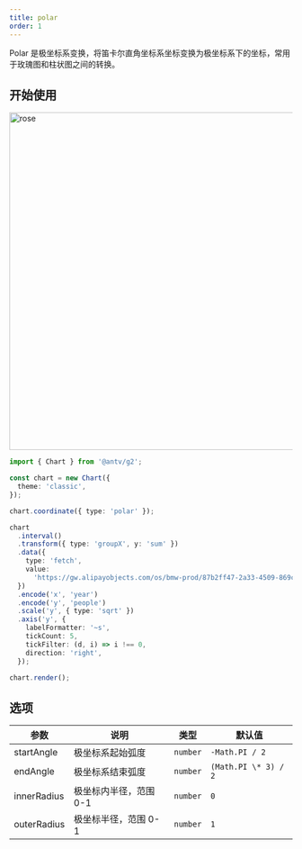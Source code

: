 ```yaml
---
title: polar
order: 1
---
```


Polar 是极坐标系变换，将笛卡尔直角坐标系坐标变换为极坐标系下的坐标，常用于玫瑰图和柱状图之间的转换。

## 开始使用

<img alt="rose" src="https://mdn.alipayobjects.com/huamei_qa8qxu/afts/img/A*SBAyToSuVWEAAAAAAAAAAAAADmJ7AQ/original" width="600" />

```ts
import { Chart } from '@antv/g2';

const chart = new Chart({
  theme: 'classic',
});

chart.coordinate({ type: 'polar' });

chart
  .interval()
  .transform({ type: 'groupX', y: 'sum' })
  .data({
    type: 'fetch',
    value:
      'https://gw.alipayobjects.com/os/bmw-prod/87b2ff47-2a33-4509-869c-dae4cdd81163.csv',
  })
  .encode('x', 'year')
  .encode('y', 'people')
  .scale('y', { type: 'sqrt' })
  .axis('y', {
    labelFormatter: '~s',
    tickCount: 5,
    tickFilter: (d, i) => i !== 0,
    direction: 'right',
  });

chart.render();
```

## 选项

| 参数        | 说明                   | 类型     | 默认值               |
| ----------- | ---------------------- | -------- | -------------------- |
| startAngle  | 极坐标系起始弧度       | `number` | `-Math.PI / 2`       |
| endAngle    | 极坐标系结束弧度       | `number` | `(Math.PI \* 3) / 2` |
| innerRadius | 极坐标内半径，范围 0-1 | `number` | `0`                  |
| outerRadius | 极坐标半径，范围 0-1   | `number` | `1`                  |
